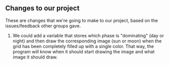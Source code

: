 ## Changes to our project
These are changes that we're going to make to our project, based on the issues/feedback other groups gave.

1. We could add a variable that stores which phase is "dominating" (day or night) and then draw the corresponding image (sun or moon) when the grid has been completely filled up with a single color. That way, the program will know when it should start drawing the image and what image it should draw.
